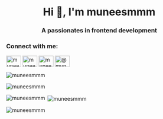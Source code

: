 <!-- ### Hi there 👋


**muneesmmm/muneesmmm** is a ✨ _special_ ✨ repository because its `README.md` (this file) appears on your GitHub profile.

Here are some ideas to get you started:

- 🔭 I’m currently working on ...
- 🌱 I’m currently learning ...
- 👯 I’m looking to collaborate on ...
- 🤔 I’m looking for help with ...
- 💬 Ask me about ...
- 📫 How to reach me: ...
- 😄 Pronouns: ...
- ⚡ Fun fact: ... -->
<h1 align="center">Hi 👋, I'm muneesmmm</h1>
<h3 align="center">A passionates in frontend development</h3>

<h3 align="left">Connect with me:</h3>
<p align="left">
<a href="https://twitter.com/munees_m_" target="blank"><img align="center" src="https://raw.githubusercontent.com/rahuldkjain/github-profile-readme-generator/master/src/images/icons/Social/twitter.svg" alt="munees_m_" height="30" width="40" /></a>
<a href="https://fb.com/muneesmmm" target="blank"><img align="center" src="https://raw.githubusercontent.com/rahuldkjain/github-profile-readme-generator/master/src/images/icons/Social/facebook.svg" alt="muneesmmm" height="30" width="40" /></a>
<a href="https://instagram.com/munees_m_" target="blank"><img align="center" src="https://raw.githubusercontent.com/rahuldkjain/github-profile-readme-generator/master/src/images/icons/Social/instagram.svg" alt="munees_m_" height="30" width="40" /></a>
<a href="https://medium.com/@muneesmmm" target="blank"><img align="center" src="https://raw.githubusercontent.com/rahuldkjain/github-profile-readme-generator/master/src/images/icons/Social/medium.svg" alt="@muneesmmm" height="30" width="40" /></a>
</p>

<p><img align="center" src="https://github-readme-stats.vercel.app/api/top-langs?username=muneesmmm&show_icons=true&locale=en&layout=compact" alt="muneesmmm" /></p>

<p><img align="center" src="https://github-readme-streak-stats.herokuapp.com/?user=muneesmmm&" alt="muneesmmm" /></p>

<p><img align="left" src="https://github-readme-stats.vercel.app/api/top-langs?username=muneesmmm&show_icons=true&locale=en&layout=compact" alt="muneesmmm" /></p>

<p>&nbsp;<img align="center" src="https://github-readme-stats.vercel.app/api?username=muneesmmm&show_icons=true&locale=en" alt="muneesmmm" /></p>

<p><img align="center" src="https://github-readme-streak-stats.herokuapp.com/?user=muneesmmm&" alt="muneesmmm" /></p>

